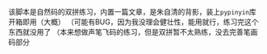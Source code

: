 该脚本是自然码的双拼练习，内置一篇文章，是朱自清的背影，装上`pypinyin`库开箱即用（大概）
（可能有BUG，因为我没理会健壮性，能用就行，练习完这个东西就没用了
（本来想做声笔飞码的练习，但是双拼暂不太熟练，没去完善笔画码部分